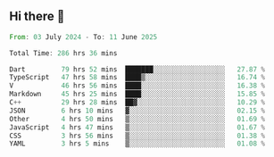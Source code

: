 ## Hi there 👋

<!--START_SECTION:waka-->

```rust
From: 03 July 2024 - To: 11 June 2025

Total Time: 286 hrs 36 mins

Dart         79 hrs 52 mins  ███████░░░░░░░░░░░░░░░░░░   27.87 %
TypeScript   47 hrs 58 mins  ████▒░░░░░░░░░░░░░░░░░░░░   16.74 %
V            46 hrs 56 mins  ████░░░░░░░░░░░░░░░░░░░░░   16.38 %
Markdown     45 hrs 25 mins  ████░░░░░░░░░░░░░░░░░░░░░   15.85 %
C++          29 hrs 28 mins  ██▓░░░░░░░░░░░░░░░░░░░░░░   10.29 %
JSON         6 hrs 10 mins   ▓░░░░░░░░░░░░░░░░░░░░░░░░   02.15 %
Other        4 hrs 50 mins   ▒░░░░░░░░░░░░░░░░░░░░░░░░   01.69 %
JavaScript   4 hrs 47 mins   ▒░░░░░░░░░░░░░░░░░░░░░░░░   01.67 %
CSS          3 hrs 56 mins   ▒░░░░░░░░░░░░░░░░░░░░░░░░   01.38 %
YAML         3 hrs 5 mins    ▒░░░░░░░░░░░░░░░░░░░░░░░░   01.08 %
```

<!--END_SECTION:waka-->

<!--
**mathiskakal/mathiskakal** is a ✨ _special_ ✨ repository because its `README.md` (this file) appears on your GitHub profile.

Here are some ideas to get you started:

- 🔭 I’m currently working on ...
- 🌱 I’m currently learning ...
- 👯 I’m looking to collaborate on ...
- 🤔 I’m looking for help with ...
- 💬 Ask me about ...
- 📫 How to reach me: ...
- 😄 Pronouns: ...
- ⚡ Fun fact: ...
-->
